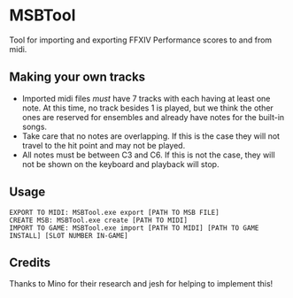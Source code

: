 # MSBTool

Tool for importing and exporting FFXIV Performance scores to and from midi.

## Making your own tracks
* Imported midi files *must* have 7 tracks with each having at least one note. At this time, no track besides 1 is played, but we think the other ones are reserved for ensembles and already have notes for the built-in songs.
* Take care that no notes are overlapping. If this is the case they will not travel to the hit point and may not be played.
* All notes must be between C3 and C6. If this is not the case, they will not be shown on the keyboard and playback will stop.

## Usage
```
EXPORT TO MIDI: MSBTool.exe export [PATH TO MSB FILE]
CREATE MSB: MSBTool.exe create [PATH TO MIDI]
IMPORT TO GAME: MSBTool.exe import [PATH TO MIDI] [PATH TO GAME INSTALL] [SLOT NUMBER IN-GAME]
```

## Credits
Thanks to Mino for their research and jesh for helping to implement this!
